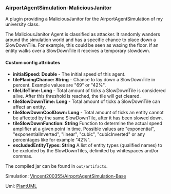 ### AirportAgentSimulation-MaliciousJanitor

A plugin providing a MaliciousJanitor for the AirportAgentSimulation of my university class.

The MaliciousJanitor Agent is classified as attacker.
It randomly wanders around the simulation world and has a specific chance to place down a SlowDownTile. For example, this could be seen as waxing the floor.
If an entity walks over a SlowDownTile it receives a temporary slowdown.

#### Custom config attributes

- **initialSpeed: Double** - The initial speed of this agent.
- **tilePlacingChance: String** - Chance to lay down a SlowDownTile in percent. Example values are "69" or "42%".
- **tileLifeTime: Long** - Total amount of ticks a SlowDownTile is considered alive. After this threshold is reached, the tile will get cleared.
- **tileSlowDownTime: Long** - Total amount of ticks a SlowDownTile can affect an entity.
- **tileSlowDownCoolDown: Long** - Total amount of ticks an entity cannot be affected by the same SlowDownTile, after it has been slowed down.
- **tileSlowDownFunction: String** Function to determine the actual speed amplifier at a given point in time. Possible values are "exponential", "exponentialInverted", "linear", "cubic", "cubicInverted" or any percentages like for example "42%".
- **excludedEntityTypes: String** A list of entity types (qualified names) to be excluded by the SlowDownTiles, delimited by whitespaces and/or commas.

The compiled jar can be found in `out/artifacts`.

Simulation: [Vincent200355/AirportAgentSimulation-Base](https://github.com/Vincent200355/AirportAgentSimulation-Base)

Uml: [PlantUML](https://www.plantuml.com/plantuml/svg/bLH1Jniz4BtxLyodxn9A8bMSa1MbK48FLP2G0gUAIcPtiXdXjLVsR01L_U-TE0ki0qlf7hAAPzuRl_UyFebi0hUrLUe_NcEDq5X3Jh5lW3tSUcPVGqa12oRlLBmZrvXWQh3aa1yR11zuxPKgh8aHBeobWdmRlnj7xCEbRIjoy4i170uKHmSQKjd8Y8rXt2vSImDCf-0t60AL2BEP-gqKESQmCWL2Homj-21hpbXuBagpJDodt7WgXMDefmDx7CrzUsjn34iEvAenBFp-RrVftazglFjAuio0cDJI90tNJVcEQ6cSWFLLXK5teXVftwuYQHKoz6njN8KQohJPL8dMty_zlVlMkXITXj6kUW2JMRyH7mhRbbXUIPXHmu8YJy-s5aq_oVnj1vF51QtmYcgPOKNqy_Aoc_9EwSnxMygxAwUwqFEbZxJRsAKdnn9DbymJy7ormeAxNFB5qONVYEnpnyIF1peJV4N5tLR7yrvCg90rz27Pi0vbCH-LbaPzozyAVpH_CRKxAdqBlync4ko7q_xWmV5kZcQu9SasbZQOlEZb4ZCNanU4qh14dkOExv8NmkJNia4iJ-l6qeemwEwezrnamrJilCs-oVGb3gaN_0v-MicOVyTbaRw6IvlAuZsS_FZ_-EYpFEDqozrCzi-QXX9Nv32EeJREL1Z_ol3g7j7GHeoGRaba37iKyWZ9bkBuw8da9-GEwgJ4bH7aKViJtYP87lQGQk0gte6t8bx0NKa3ISHO2r5KkJDzM6dY6ikRoIptNuD9hNjwFuvxBVGjR4Qk8JRctaMbJaHqMrlr1m00)